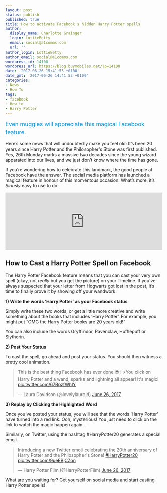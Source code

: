 ```yaml
---
layout: post
status: publish
published: true
title: How to activate Facebook's hidden Harry Potter spells
author:
  display_name: Charlotte Grainger
  login: LottieBetty
  email: social@a1comms.com
  url: ''
author_login: LottieBetty
author_email: social@a1comms.com
wordpress_id: 14108
wordpress_url: https://blog.buymobiles.net/?p=14108
date: '2017-06-26 15:41:53 +0100'
date_gmt: '2017-06-26 14:41:53 +0100'
categories:
- News
- How To
tags:
- facebook
- How to
- Harry Potter
---
```

<p><span class="postStandFirst" style="color: #0896d5; line-height: 26px; font-size: 18px;">Even muggles will appreciate this magical Facebook feature.</span></p>
<p>Here&rsquo;s some news that will undoubtedly make you feel old: It&rsquo;s been 20 years since Harry Potter and the Philosopher's Stone was first published. Yes, 26th Monday marks a massive two decades since the young wizard apparated into our lives, and we just don&rsquo;t know where the time has gone.</p>
<p>If you&rsquo;re wondering how to celebrate this landmark, the good people at Facebook have the answer. The social media platform has launched a magical feature in honour of this momentous occasion. What&rsquo;s more, it&rsquo;s <em>Siriusly</em> easy to use to do.</p>
<p><iframe style="border: none; overflow: hidden;" src="https://www.facebook.com/plugins/post.php?href=https%3A%2F%2Fwww.facebook.com%2Fpottermore%2Fposts%2F1597462643621427&amp;width=500" width="500" height="181" frameborder="0" scrolling="no"></iframe></p>
<h2>How to Cast a Harry Potter Spell on Facebook</h2>
<p>The Harry Potter Facebook feature means that you can cast your very own spell (okay, not <em>really </em>but you get the picture) on your Timeline. If you&rsquo;ve always suspected that your letter from Hogwarts got lost in the post, it&rsquo;s time to finally prove it by showing off your wandwork.</p>
<p><strong>1) Write the words &lsquo;Harry Potter&rsquo; as your Facebook status</strong></p>
<p>Simply write these two words, or get a little more creative and write something about the books that includes &lsquo;Harry Potter&rsquo;. For example, you might put &ldquo;OMG the Harry Potter books are 20 years old!&rdquo;</p>
<p>You can also include the words Gryffindor, Ravenclaw, Hufflepuff or Slytherin.</p>
<p><strong>2) Post Your Status</strong></p>
<p>To cast the spell, go ahead and post your status. You should then witness a pretty cool animation.</p>
<blockquote class="twitter-tweet" data-lang="en">
<p dir="ltr" lang="en">This is the best thing Facebook has ever done &#x1f60d;✨⚡️You click on Harry Potter and a wand, sparks and lightning all appear! It's magic! <a href="https://t.co/67BpzfWhIY">pic.twitter.com/67BpzfWhIY</a></p>
<p>&mdash; Laura Davidson (@lovelylaurajd) <a href="https://twitter.com/lovelylaurajd/status/879225732089729024">June 26, 2017</a></p></blockquote>
<p><script async src="//platform.twitter.com/widgets.js" charset="utf-8"></script></p>
<p><strong>3) Replay by Clicking the Highlighted Word</strong></p>
<p>Once you&rsquo;ve posted your status, you will see that the words &lsquo;Harry Potter&rsquo; have turned into a red link. Ooh, mysterious! You just need to click on the link to watch the magic happen again&hellip;</p>
<p>Similarly, on Twitter, using the hashtag #HarryPotter20 generates a special emoji.</p>
<blockquote class="twitter-tweet" data-lang="en">
<p dir="ltr" lang="en">Introducing a new Twitter emoji celebrating the 20th anniversary of Harry Potter and the Philosopher's Stone! <a href="https://twitter.com/hashtag/HarryPotter20?src=hash">#HarryPotter20</a> <a href="https://t.co/9ueEBjCZon">pic.twitter.com/9ueEBjCZon</a></p>
<p>&mdash; Harry Potter Film (@HarryPotterFilm) <a href="https://twitter.com/HarryPotterFilm/status/879232780663611392">June 26, 2017</a></p></blockquote>
<p><script async src="//platform.twitter.com/widgets.js" charset="utf-8"></script></p>
<p>What are you waiting for? Get yourself on social media and start casting Harry Potter spells!</p>
